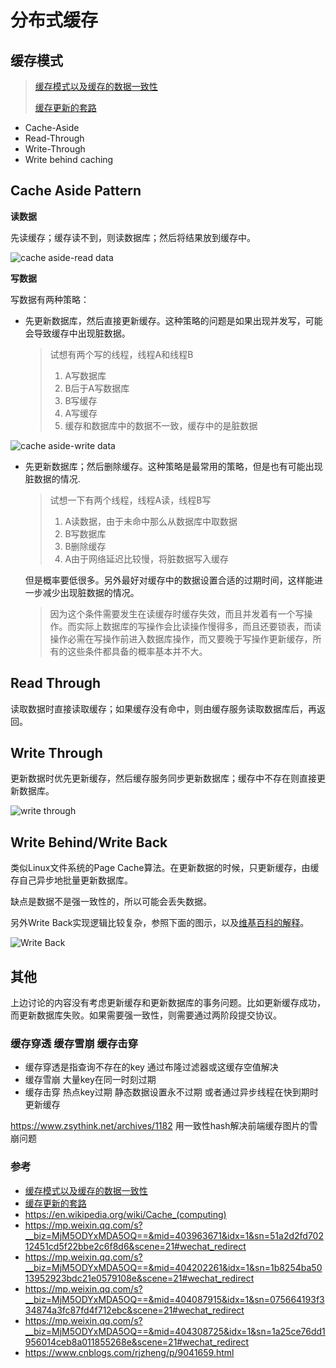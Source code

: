 # 分布式缓存

## 缓存模式

> [缓存模式以及缓存的数据一致性](https://stephanietang.github.io/2020/04/13/cache-pattern/)
>
> [缓存更新的套路](https://coolshell.cn/articles/17416.html)

* Cache-Aside
* Read-Through
* Write-Through
* Write behind caching

## Cache Aside Pattern

**读数据**

先读缓存；缓存读不到，则读数据库；然后将结果放到缓存中。

![cache aside-read data](https://i.niupic.com/images/2020/04/13/7oXo.PNG)

**写数据**

写数据有两种策略：

* 先更新数据库，然后直接更新缓存。这种策略的问题是如果出现并发写，可能会导致缓存中出现脏数据。

  > 试想有两个写的线程，线程A和线程B
  >
  > 1. A写数据库
  > 2. B后于A写数据库
  > 3. B写缓存
  > 4. A写缓存
  > 5. 缓存和数据库中的数据不一致，缓存中的是脏数据

![cache aside-write data](https://i.niupic.com/images/2020/04/13/7oXC.PNG)

* 先更新数据库；然后删除缓存。这种策略是最常用的策略，但是也有可能出现脏数据的情况.

  > 试想一下有两个线程，线程A读，线程B写
  >
  > 1. A读数据，由于未命中那么从数据库中取数据
  > 2. B写数据库
  > 3. B删除缓存
  > 4. A由于网络延迟比较慢，将脏数据写入缓存

  但是概率要低很多。另外最好对缓存中的数据设置合适的过期时间，这样能进一步减少出现脏数据的情况。

  > 因为这个条件需要发生在读缓存时缓存失效，而且并发着有一个写操作。而实际上数据库的写操作会比读操作慢得多，而且还要锁表，而读操作必需在写操作前进入数据库操作，而又要晚于写操作更新缓存，所有的这些条件都具备的概率基本并不大。

## Read Through

读取数据时直接读取缓存；如果缓存没有命中，则由缓存服务读取数据库后，再返回。

## Write Through

更新数据时优先更新缓存，然后缓存服务同步更新数据库；缓存中不存在则直接更新数据库。

![write through](https://coolshell.cn/wp-content/uploads/2016/07/460px-Write-through_with_no-write-allocation.svg_.png)

## Write Behind/Write Back

类似Linux文件系统的Page Cache算法。在更新数据的时候，只更新缓存，由缓存自己异步地批量更新数据库。

缺点是数据不是强一致性的，所以可能会丢失数据。

另外Write Back实现逻辑比较复杂，参照下面的图示，以及[维基百科的解释](https://en.wikipedia.org/wiki/Cache_(computing))。

![Write Back](https://coolshell.cn/wp-content/uploads/2016/07/Write-back_with_write-allocation.png)

## 其他

上边讨论的内容没有考虑更新缓存和更新数据库的事务问题。比如更新缓存成功，而更新数据库失败。如果需要强一致性，则需要通过两阶段提交协议。

### 缓存穿透 缓存雪崩 缓存击穿
* 缓存穿透是指查询不存在的key  通过布隆过滤器或这缓存空值解决
* 缓存雪崩 大量key在同一时刻过期
* 缓存击穿 热点key过期  静态数据设置永不过期  或者通过异步线程在快到期时更新缓存

https://www.zsythink.net/archives/1182
用一致性hash解决前端缓存图片的雪崩问题

### 参考

* [缓存模式以及缓存的数据一致性](https://stephanietang.github.io/2020/04/13/cache-pattern/)
* [缓存更新的套路](https://coolshell.cn/articles/17416.html)
* https://en.wikipedia.org/wiki/Cache_(computing)
* https://mp.weixin.qq.com/s?__biz=MjM5ODYxMDA5OQ==&mid=403963671&idx=1&sn=51a2d2fd70212451cd5f22bbe2c6f8d6&scene=21#wechat_redirect
* https://mp.weixin.qq.com/s?__biz=MjM5ODYxMDA5OQ==&mid=404202261&idx=1&sn=1b8254ba5013952923bdc21e0579108e&scene=21#wechat_redirect
* https://mp.weixin.qq.com/s?__biz=MjM5ODYxMDA5OQ==&mid=404087915&idx=1&sn=075664193f334874a3fc87fd4f712ebc&scene=21#wechat_redirect
* https://mp.weixin.qq.com/s?__biz=MjM5ODYxMDA5OQ==&mid=404308725&idx=1&sn=1a25ce76dd1956014ceb8a011855268e&scene=21#wechat_redirect
* https://www.cnblogs.com/rjzheng/p/9041659.html